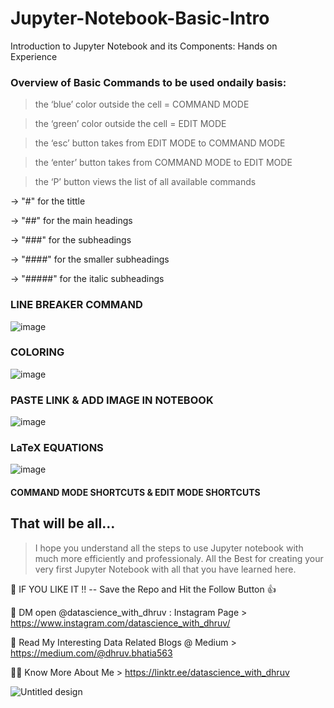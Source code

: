 # Jupyter-Notebook-Basic-Intro
Introduction to Jupyter Notebook and its Components: Hands on Experience 

### Overview of Basic Commands to be used ondaily basis:

> the ‘blue’ color outside the cell = COMMAND MODE

> the ‘green’ color outside the cell = EDIT MODE

> the ‘esc’ button takes from EDIT MODE to COMMAND MODE

> the ‘enter’ button takes from COMMAND MODE to EDIT MODE

> the ‘P’ button views the list of all available commands

→ "#" for the tittle

→ "##" for the main headings

→ "###" for the subheadings

→ "####" for the smaller subheadings

→ "#####" for the italic subheadings

### LINE BREAKER COMMAND

![image](https://user-images.githubusercontent.com/68370376/183592673-0976e188-14dd-4944-8f8d-662698a2e841.png)

### COLORING

![image](https://user-images.githubusercontent.com/68370376/183592868-5eb37199-0ea7-48d4-8759-44bdb420b4c8.png)

### PASTE LINK & ADD IMAGE IN NOTEBOOK

![image](https://user-images.githubusercontent.com/68370376/183592954-662afc87-0abf-4c9e-9d63-47e4f371f18e.png)

### LaTeX EQUATIONS

![image](https://user-images.githubusercontent.com/68370376/183592999-aca5c132-2d62-4f0b-8045-0735afb4f67f.png)

#### COMMAND MODE SHORTCUTS & EDIT MODE SHORTCUTS

## That will be all…

> I hope you understand all the steps to use Jupyter notebook with much more efficiently and professionaly. All the Best for creating your very first Jupyter Notebook with all that you have learned here.

🧩 IF YOU LIKE IT !! -- Save the Repo and Hit the Follow Button 👍

💬 DM open @datascience_with_dhruv : Instagram Page > https://www.instagram.com/datascience_with_dhruv/

📝 Read My Interesting Data Related Blogs @ Medium > https://medium.com/@dhruv.bhatia563

🙋‍♂️ Know More About Me > https://linktr.ee/datascience_with_dhruv

![Untitled design](https://user-images.githubusercontent.com/68370376/183593926-ff78ed69-f5b3-4b1d-9eec-5e1aa0988f2c.png)



